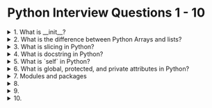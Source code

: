 # Python Interview Questions 1 - 10

<details>
  <summary>1. What is __init__?</summary>

  **What is `__init__`?**

`__init__` is a special method in Python, known as a constructor in object-oriented terminology. This method is called when an object is created from a class and it allows the class to initialize the attributes of the class.

`__init__` 是 Python 中的一个特殊方法，被称为构造函数。当从一个类创建对象时，会调用这个方法，允许类初始化其属性。

```python
class Car:
    def __init__(self, make, model):
        self.make = make
        self.model = model

my_car = Car("Toyota", "Corolla")
print(my_car.make)  # Output: Toyota
print(my_car.model) # Output: Corolla
```

### Comparison Table: Constructor in Different Programming Languages

| Language  | Constructor Name     | Example                                      |
|-----------|----------------------|----------------------------------------------|
| Python    | `__init__`           | `def __init__(self, param): ...`             |
| Java      | Same as class name   | `public ClassName(param) { ... }`            |
| C++       | Same as class name   | `ClassName(param) { ... }`                   |
| JavaScript| `constructor`        | `constructor(param) { ... }`                 |

### Explanation Behind the Concept

Constructors like `__init__` in Python are fundamental for setting up initial conditions of an object. When you create an object, `__init__` sets the initial state by assigning the values of the object's properties. This method can take any number of parameters and typically is used to initialize the object's attributes based on those parameters.

构造函数如 Python 中的 `__init__` 对于设置对象的初始条件是基本的。当你创建一个对象时，`__init__` 通过分配对象属性的值来设置初始状态。这个方法可以接受任意数量的参数，并且通常用于根据这些参数初始化对象的属性。

</details>
<details>
  <summary>2. What is the difference between Python Arrays and lists?</summary>

**Difference between Python Arrays and Lists**

Python lists are versatile and can hold elements of different data types, making them ideal for general-purpose programming where flexibility with data types is required. They are part of Python's standard utility modules.

Python 列表非常灵活，可以包含不同数据类型的元素，非常适合需要数据类型灵活性的通用编程。它们是 Python 标准实用模块的一部分。

Python arrays, provided by the array module, are more efficient in storing and manipulating numeric data when all elements in the collection are of the same type. They are less flexible than lists but offer better performance and storage efficiency for numerical data.

Python 数组由 array 模块提供，当集合中所有元素的类型相同时，存储和操作数值数据更加高效。它们比列表的灵活性低，但为数值数据提供了更好的性能和存储效率。

```python
# Example of a Python list
my_list = [1, "Hello", 3.14, True]
print(my_list)  # Output: [1, 'Hello', 3.14, True]

# Example of a Python array
import array
my_array = array.array('i', [1, 2, 3, 4])  # 'i' is the type code for integers
print(my_array)  # Output: array('i', [1, 2, 3, 4])
```

### Comparison Table: Python Arrays vs. Lists

| Feature         | Lists                          | Arrays                           |
|-----------------|--------------------------------|----------------------------------|
| Data Types      | Heterogeneous (mixed types)    | Homogeneous (single type)        |
| Usage           | General-purpose                | Numeric data processing          |
| Performance     | Less efficient with numbers    | More efficient with numbers      |
| Module Required | No module required             | `array` module required          |
| Methods         | Numerous methods (e.g., append, insert, pop) | Fewer methods focused on efficiency |

### Explanation Behind the Concept

Lists in Python are implemented as dynamic arrays in the backend but are designed to be more flexible by allowing mixed data types. This flexibility comes at the cost of performance when dealing with purely numerical data.

在后端，Python 列表是作为动态数组实现的，但它们设计得更加灵活，允许混合数据类型。这种灵活性在处理纯数值数据时会以性能为代价。


Arrays in Python, while needing a specific type to be declared, provide optimizations for storing and manipulating large amounts of uniform data, especially numeric, which makes them particularly useful in data analysis and scientific computing.

Python 的数组虽然需要声明特定类型，但为存储和操作大量统一数据提供了优化，尤其是数值数据，这使得它们在数据分析和科学计算中特别有用。
</details>


<details>
  <summary>3. What is slicing in Python?</summary>
**What is slicing in Python?**

Slicing in Python is a technique for accessing a range or subset of elements from a list, tuple, string, or any other sequence type. It allows you to retrieve a portion of the sequence by specifying a start index, an end index, and a step.

Python 中的切片是一种从列表、元组、字符串或任何其他序列类型访问一系列或子集元素的技术。它允许你通过指定起始索引、结束索引和步长来检索序列的一部分。

```python
my_list = [0, 1, 2, 3, 4, 5, 6]
slice_1 = my_list[1:5]  # Slices from index 1 to 4, excluding index 5
print(slice_1)  # Output: [1, 2, 3, 4]

slice_2 = my_list[1:5:2]  # Slices from index 1 to 4, with a step of 2
print(slice_2)  # Output: [1, 3]
```

### Comparison Table: Usage of Slicing in Different Sequences

| Sequence Type | Example                       | Slicing Example             | Result            |
|---------------|-------------------------------|-----------------------------|-------------------|
| List          | `[0, 1, 2, 3, 4, 5]`          | `my_list[2:5]`              | `[2, 3, 4]`       |
| String        | `"hello"`                     | `my_string[1:4]`            | `"ell"`           |
| Tuple         | `(0, 1, 2, 3, 4)`             | `my_tuple[1:3]`             | `(1, 2)`          |
| Array         | `array.array('i', [1, 2, 3])` | `my_array[0:2]`             | `array('i', [1, 2])` |

### Explanation Behind the Concept

Slicing is implemented in Python through the `__getitem__` method of sequence types, which interprets the slice object (`slice(start, stop, step)`) passed to it. This allows for efficient and convenient extraction of parts of sequences without needing to create loops or more complex list comprehensions.

切片通过序列类型的 `__getitem__` 方法实现，该方法解释传递给它的切片对象 (`slice(start, stop, step)`)。这允许高效且方便地提取序列的部分，无需创建循环或更复杂的列表推导。

</details>


<details>
  <summary>4. What is docstring in Python?</summary>

A **docstring** in Python is a string literal that appears right after the definition of a function, method, class, or module. This string acts as the documentation for that block of code.

**Python中的文档字符串**是出现在函数、方法、类或模块定义之后的字符串字面值。此字符串作为该代码块的文档。

Here’s a simple example of a function with a docstring:

这是一个带有文档字符串的函数的简单示例：

```python
def greet(name):
    """
    Greet a person with their name.
    用他们的名字问候一个人。
    """
    print(f"Hello, {name}!")
```

### Docstring Usage Comparison

| Feature | Usage in Code | Purpose |
|---------|---------------|---------|
| **Function Docstring** | `def function(): "Description"` | Describes what the function does. 描述函数的功能。 |
| **Class Docstring** | `class MyClass: "Description"` | Provides information about the class. 提供关于类的信息。 |
| **Module Docstring** | At the top of a file, `"Description"` | Describes the module's purpose. 描述模块的目的。 |

Docstrings are used by various tools and modules like `help()`, `__doc__`, and Sphinx to automatically generate documentation for your code.

文档字符串被`help()`、`__doc__`和Sphinx等各种工具和模块用于为你的代码自动生成文档。
</details>

<details>
  <summary>5. What is `self` in Python?</summary>
In Python, the `self` keyword is used in object-oriented programming to refer to the instance of the class. It helps differentiate between instance variables and methods from local variables and functions within the class methods.

在Python中，`self`关键字用于面向对象编程中，指代类的实例。它有助于区分类方法中的实例变量和方法与局部变量和函数。

Here's how `self` is used:

以下是`self`的使用方法：

```python
class Person:
    def __init__(self, name, age):
        self.name = name  # instance variable
        self.age = age    # instance variable

    def greet(self):
        print(f"Hello, my name is {self.name} and I am {self.age} years old.")
```

### Comparison of `self` with local variables

| Context | `self` Variable | Local Variable |
|---------|-----------------|----------------|
| **Definition** | Used to store data or methods relevant to each instance. 用于存储与每个实例相关的数据或方法。 | Temporary variables within a method, not accessible outside. 方法内的临时变量，外部无法访问。 |
| **Usage** | `self.name` binds the name to the instance. `self.name` 将名称绑定到实例。 | Local variables are used for temporary storage within a method. 局部变量用于方法内的临时存储。 |

The use of `self` allows the class to manage its data, and ensures that each instance has its own set of data. When a method is called, the instance on which the method is called is passed automatically to `self`.

使用`self`允许类管理其数据，并确保每个实例都有自己的数据集。当调用一个方法时，调用该方法的实例自动传递给`self`。

</details>

<details>
  <summary>6. What is global, protected, and private attributes in Python?</summary>
In Python, the concept of global, protected, and private attributes relates to the accessibility and visibility of variables within different parts of the code.

**全局、受保护和私有属性**在Python中，这一概念涉及到在代码的不同部分中变量的可访问性和可见性。

1. **Global Attributes**: These are variables defined at the top level of a Python script or within a function using the `global` keyword. They are accessible from any part of the program.

   **全局属性**：这些变量在Python脚本的顶层定义，或在函数中使用`global`关键字定义。它们可以从程序的任何部分访问。

2. **Protected Attributes**: Python does not have true protected attributes that are enforced by the language like some other languages (e.g., Java). However, a single underscore prefix (e.g., `_variable`) is used by convention to indicate that these attributes should not be accessed outside the class hierarchy unless for subclassing.

   **受保护属性**：Python没有像其他一些语言（例如Java）那样由语言强制执行的真正的受保护属性。但是，按照惯例使用单下划线前缀（例如，`_variable`）表示这些属性除非用于子类化，否则不应在类层次结构之外访问。

3. **Private Attributes**: Python uses name mangling to simulate private attributes. By convention, two underscore prefixes (e.g., `__variable`) signal that the attribute is private and should not be accessed from outside its class. Python mangles these names, making it difficult (but not impossible) to access them from outside.

   **私有属性**：Python使用名称改编来模拟私有属性。按照惯例，两个下划线前缀（例如，`__variable`）表示该属性是私有的，不应从其类外部访问。Python改编这些名称，使得从外部访问它们变得困难（但不是不可能）。

Here’s an example to illustrate these concepts:

以下是一个示例来说明这些概念：

```python
class MyClass:
    def __init__(self):
        self._protected_var = "Protected"  # Conventionally protected
        self.__private_var = "Private"     # Name mangling to make it private

# Outside the class
global_var = "Global"  # Global variable

# Accessing the global variable
print(global_var)  # Output: Global

# Trying to access the protected and private variables
obj = MyClass()
print(obj._protected_var)  # Output: Protected (accessible but not recommended)
# print(obj.__private_var)  # This will raise an AttributeError
```

### Comparison Table for Attribute Types

| Attribute Type | Naming Convention | Accessibility | Use Case |
|----------------|-------------------|---------------|----------|
| **Global** | Defined outside any class or function. 在任何类或函数之外定义。 | Accessible throughout the code. 在代码中处处可访问。 | Variables needed across different parts of the program. 在程序的不同部分需要的变量。 |
| **Protected** | Single underscore `_`. 单下划线 `_`。 | Conventionally restricted within class and subclasses. 按惯例限制在类和子类中。 | Variables that are intended to be modified only within the class and by its subclasses. 意图只在类内及其子类中修改的变量。 |
| **Private** | Double underscore `__`. 双下划线 `__`。 | Access restricted by name mangling. 通过名称改编限制访问。 | Variables that should not be accessed outside the class. 不应在类外访问的变量。 |

These attribute types help in structuring and securing Python code by defining clear boundaries for variable accessibility.

这些属性类型通过定义变量可访问性的明确界限，帮助构建和保护Python代码。

</details>


<details>
  <summary>7. Modules and packages</summary>
Modules and packages in Python organize code into manageable, reusable components.

模块和包是Python中用于组织代码的方式，使代码变得易于管理和重复使用。

### Module
A module in Python is simply a file containing Python definitions and statements. The file name is the module name with the suffix `.py` appended. Modules can define functions, classes, and variables that you can use in other Python scripts.

### 模块
Python中的模块就是一个包含Python定义和语句的文件。文件名加上`.py`后缀就是模块名。模块可以定义函数、类和变量，你可以在其他Python脚本中使用这些定义。

### Package
A package is a collection of Python modules under a common namespace. In practice, this means that packages are just directories with a special file called `__init__.py`. This file can be empty, and it indicates that the directory it is in is a Python package, so it can be imported the same way a module can be.

### 包
包是在一个公共命名空间下的Python模块集合。实际上，这意味着包只是一个包含名为`__init__.py`的特殊文件的目录。这个文件可以是空的，它表示它所在的目录是一个Python包，因此可以像模块一样被导入。

Here's a simple comparison:

下面是一个简单的比较：

| Aspect | Module | Package |
|--------|--------|---------|
| **Definition** | A file containing Python code. | A directory containing multiple modules. |
| **Purpose** | Organize code into reusable scripts. | Organize multiple modules under a single namespace. |
| **Example** | A single file `utils.py` with utility functions. | A directory `mypackage` with several modules like `utils.py`, `data.py`. |
| **Import Example** | `import utils` | `from mypackage import utils` |

| 方面 | 模块 | 包 |
|--------|--------|---------|
| **定义** | 包含Python代码的文件。 | 包含多个模块的目录。 |
| **目的** | 将代码组织成可重用的脚本。 | 在单一命名空间下组织多个模块。 |
| **例子** | 包含实用功能的单个文件`utils.py`。 | 包含几个模块如`utils.py`，`data.py`的目录`mypackage`。 |
| **导入示例** | `import utils` | `from mypackage import utils` |

Understanding modules and packages helps in building better organized and maintainable Python applications.

理解模块和包有助于构建更好组织和可维护的Python应用程序。
The `__init__.py` file plays a crucial role in Python packages. It serves primarily to define a directory as a Python package, so it can be imported like a module. Here's a breakdown of its functions and importance:

`__init__.py`文件在Python包中起着至关重要的作用。它主要用于将一个目录定义为Python包，使其可以像模块一样被导入。以下是它的功能和重要性的详解：

### Functions of `__init__.py`
1. **Package Initialization**: This file is executed whenever the package is imported. This can be used to initialize package-level data or setup necessary initializations needed for the modules within the package.
2. **Namespace Handling**: It can be used to manage the namespace of the package. For instance, you can decide which modules the package will expose to the outside world and which it will keep internal.
3. **Convenience Imports**: Often, `__init__.py` is used to provide a convenient interface for the package. You might import certain functions from modules so they can be accessed directly from the package rather than navigating through the module structure.

### `__init__.py`的功能
1. **包初始化**: 每当导入包时，都会执行此文件。这可以用于初始化包级数据或为包内的模块设置必需的初始化。
2. **命名空间处理**: 它可以用来管理包的命名空间。例如，你可以决定包将向外界公开哪些模块，哪些保留为内部使用。
3. **便捷导入**: 通常，`__init__.py`用于为包提供一个便捷的接口。你可能会从模块中导入某些函数，使它们可以直接从包中访问，而不需要通过模块结构导航。

### Example
Suppose you have a package `mypackage` with two modules `module1.py` and `module2.py`. You want to make certain functions easily accessible:

假设你有一个包`mypackage`，里面有两个模块`module1.py`和`module2.py`。你希望使某些函数容易被访问：

**Directory Structure**:
```
mypackage/
│
├── __init__.py
├── module1.py
└── module2.py
```

**Contents of `__init__.py`**:
```python
from .module1 import function1
from .module2 import function2

__all__ = ['function1', 'function2']
```

This setup in `__init__.py` allows users to import `function1` and `function2` directly from `mypackage` without having to reference the individual modules:

这种在`__init__.py`中的设置允许用户直接从`mypackage`导入`function1`和`function2`，而无需引用各个模块：

```python
from mypackage import function1, function2
```

In this way, `__init__.py` enhances the usability and manageability of Python packages by simplifying their interface and controlling their internal organization.

通过简化包的接口和控制其内部组织，`__init__.py`以这种方式增强了Python包的可用性和可管理性。


</details>

<details>
  <summary>8.</summary>
</details>

<details>
  <summary>9.</summary>
</details>

<details>
  <summary>10.</summary>
</details>





